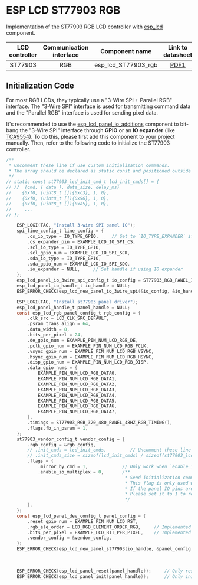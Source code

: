 # ESP LCD ST77903 RGB

Implementation of the ST77903 RGB LCD controller with [esp_lcd](https://docs.espressif.com/projects/esp-idf/en/latest/esp32s3/api-reference/peripherals/lcd.html) component.

| LCD controller | Communication interface | Component name |                                                                            Link to datasheet                                                                             |
| :------------: | :---------------------: | :------------: | :----------------------------------------------------------------------------------------------------------------------------------------------------------------------: |
|     ST77903     |        RGB         | esp_lcd_ST77903_rgb | [PDF1](https://dl.espressif.com/AE/esp-iot-solution/ST77903_SPEC_P0.5.pdf)|

## Initialization Code

For most RGB LCDs, they typically use a "3-Wire SPI + Parallel RGB" interface. The "3-Wire SPI" interface is used for transmitting command data and the "Parallel RGB" interface is used for sending pixel data.

It's recommended to use the [esp_lcd_panel_io_additions](https://components.espressif.com/components/espressif/esp_lcd_panel_io_additions) component to bit-bang the "3-Wire SPI" interface through **GPIO** or an **IO expander** (like [TCA9554](https://components.espressif.com/components/espressif/esp_io_expander_tca9554)). To do this, please first add this component to your project manually. Then, refer to the following code to initialize the ST77903 controller.

```c
/**
 * Uncomment these line if use custom initialization commands.
 * The array should be declared as static const and positioned outside the function.
 */
// static const st77903_lcd_init_cmd_t lcd_init_cmds[] = {
// //  {cmd, { data }, data_size, delay_ms}
//    {0xf0, (uint8_t []){0xc3}, 1, 0},
//    {0xf0, (uint8_t []){0x96}, 1, 0},
//    {0xf0, (uint8_t []){0xa5}, 1, 0},
//     ...
// };

    ESP_LOGI(TAG, "Install 3-wire SPI panel IO");
    spi_line_config_t line_config = {
        .cs_io_type = IO_TYPE_GPIO,     // Set to `IO_TYPE_EXPANDER` if using GPIO, same to below
        .cs_expander_pin = EXAMPLE_LCD_IO_SPI_CS,
        .scl_io_type = IO_TYPE_GPIO,
        .scl_gpio_num = EXAMPLE_LCD_IO_SPI_SCK,
        .sda_io_type = IO_TYPE_GPIO,
        .sda_gpio_num = EXAMPLE_LCD_IO_SPI_SDO,
        .io_expander = NULL,     // Set handle if using IO expander
    };
    esp_lcd_panel_io_3wire_spi_config_t io_config = ST77903_RGB_PANEL_IO_3WIRE_SPI_CONFIG(line_config, 0);
    esp_lcd_panel_io_handle_t io_handle = NULL;
    ESP_ERROR_CHECK(esp_lcd_new_panel_io_3wire_spi(&io_config, &io_handle));

    ESP_LOGI(TAG, "Install st77903 panel driver");
    esp_lcd_panel_handle_t panel_handle = NULL;
    const esp_lcd_rgb_panel_config_t rgb_config = {
        .clk_src = LCD_CLK_SRC_DEFAULT,
        .psram_trans_align = 64,
        .data_width = 8,
        .bits_per_pixel = 24,
        .de_gpio_num = EXAMPLE_PIN_NUM_LCD_RGB_DE,
        .pclk_gpio_num = EXAMPLE_PIN_NUM_LCD_RGB_PCLK,
        .vsync_gpio_num = EXAMPLE_PIN_NUM_LCD_RGB_VSYNC,
        .hsync_gpio_num = EXAMPLE_PIN_NUM_LCD_RGB_HSYNC,
        .disp_gpio_num = EXAMPLE_PIN_NUM_LCD_RGB_DISP,
        .data_gpio_nums = {
            EXAMPLE_PIN_NUM_LCD_RGB_DATA0,
            EXAMPLE_PIN_NUM_LCD_RGB_DATA1,
            EXAMPLE_PIN_NUM_LCD_RGB_DATA2,
            EXAMPLE_PIN_NUM_LCD_RGB_DATA3,
            EXAMPLE_PIN_NUM_LCD_RGB_DATA4,
            EXAMPLE_PIN_NUM_LCD_RGB_DATA5,
            EXAMPLE_PIN_NUM_LCD_RGB_DATA6,
            EXAMPLE_PIN_NUM_LCD_RGB_DATA7,
        },
        .timings = ST77903_RGB_320_480_PANEL_48HZ_RGB_TIMING(),
        .flags.fb_in_psram = 1,
    };
    st77903_vendor_config_t vendor_config = {
        .rgb_config = &rgb_config,
        // .init_cmds = lcd_init_cmds,         // Uncomment these line if use custom initialization commands
        // .init_cmds_size = sizeof(lcd_init_cmds) / sizeof(st77903_lcd_init_cmd_t),
        .flags = {
            .mirror_by_cmd = 1,             // Only work when `enable_io_multiplex` is set to 0
            .enable_io_multiplex = 0,       /**
                                             * Send initialization commands and delete the panel IO instance during creation if set to 1.
                                             * This flag is only used when `use_rgb_interface` is set to 1.
                                             * If the panel IO pins are sharing other pins of the RGB interface to save GPIOs,
                                             * Please set it to 1 to release the panel IO and its pins (except CS signal).
                                             */
        },
    };
    const esp_lcd_panel_dev_config_t panel_config = {
        .reset_gpio_num = EXAMPLE_PIN_NUM_LCD_RST,
        .rgb_ele_order = LCD_RGB_ELEMENT_ORDER_RGB,     // Implemented by LCD command `36h`
        .bits_per_pixel = EXAMPLE_LCD_BIT_PER_PIXEL,    // Implemented by LCD command `3Ah` (16/18/24)
        .vendor_config = &vendor_config,
    };
    ESP_ERROR_CHECK(esp_lcd_new_panel_st77903(io_handle, &panel_config, &panel_handle));    /**
                                                                                             * Only create RGB when `enable_io_multiplex` is set to 0,
                                                                                             * or initialize ST77903 meanwhile
                                                                                             */
    ESP_ERROR_CHECK(esp_lcd_panel_reset(panel_handle));     // Only reset RGB when `enable_io_multiplex` is set to 1, or reset ST77903 meanwhile
    ESP_ERROR_CHECK(esp_lcd_panel_init(panel_handle));      // Only initialize RGB when `enable_io_multiplex` is set to 1, or initialize ST77903 meanwhile
```
